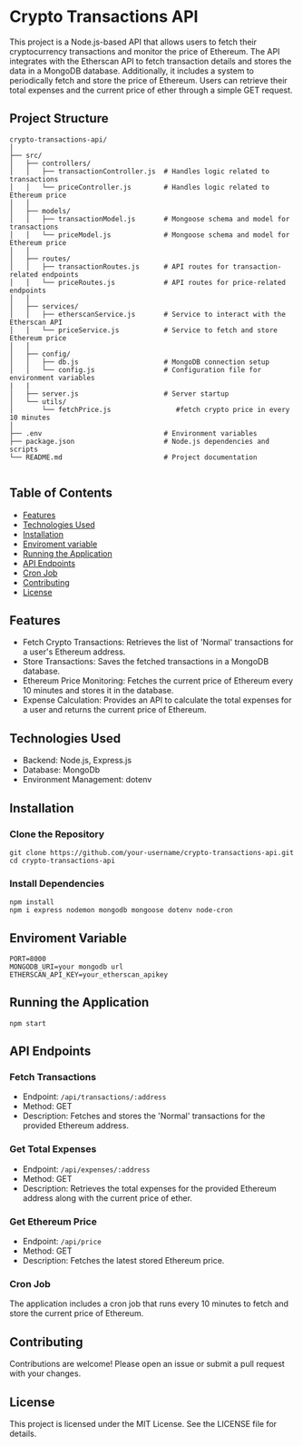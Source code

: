 # Crypto Transactions API
This project is a Node.js-based API that allows users to fetch their cryptocurrency transactions and monitor the price of Ethereum. The API integrates with the Etherscan API to fetch transaction details and stores the data in a MongoDB database. Additionally, it includes a system to periodically fetch and store the price of Ethereum. Users can retrieve their total expenses and the current price of ether through a simple GET request.

## Project Structure 
``` 
crypto-transactions-api/
│
├── src/
│   ├── controllers/
│   │   ├── transactionController.js  # Handles logic related to transactions
│   │   └── priceController.js        # Handles logic related to Ethereum price
│   │
│   ├── models/
│   │   ├── transactionModel.js       # Mongoose schema and model for transactions
│   │   └── priceModel.js             # Mongoose schema and model for Ethereum price
│   │
│   ├── routes/
│   │   ├── transactionRoutes.js      # API routes for transaction-related endpoints
│   │   └── priceRoutes.js            # API routes for price-related endpoints
│   │
│   ├── services/
│   │   ├── etherscanService.js       # Service to interact with the Etherscan API
│   │   └── priceService.js           # Service to fetch and store Ethereum price
│   │
│   ├── config/
│   │   ├── db.js                     # MongoDB connection setup
│   │   └── config.js                 # Configuration file for environment variables
|   | 
│   ├── server.js                     # Server startup
│   └── utils/
│       └── fetchPrice.js                #fetch crypto price in every 10 minutes 
│
├── .env                              # Environment variables
├── package.json                      # Node.js dependencies and scripts
└── README.md                         # Project documentation


```

## Table of Contents 
- [Features](#features)
- [Technologies Used](#technologies-used)
- [Installation](#installation)
- [Enviroment variable](#enviroment-variable)
- [Running the Application](#running-the-application)
- [API Endpoints](#api-endpoints)
- [Cron Job](#cron-job)
- [Contributing](#contributing)
- [License](#license)

## Features
- Fetch Crypto Transactions: Retrieves the list of 'Normal' transactions for a user's Ethereum address.
- Store Transactions: Saves the fetched transactions in a MongoDB database.
- Ethereum Price Monitoring: Fetches the current price of Ethereum every 10 minutes and stores it in the database.
- Expense Calculation: Provides an API to calculate the total expenses for a user and returns the current price of Ethereum.
  
## Technologies Used
  - Backend: Node.js, Express.js
  - Database: MongoDb 
  - Environment Management: dotenv
    
## Installation 
  ### Clone the Repository 
  ```
  git clone https://github.com/your-username/crypto-transactions-api.git
  cd crypto-transactions-api
  ```
 ### Install Dependencies 
 ``` 
npm install
npm i express nodemon mongodb mongoose dotenv node-cron 
 ```
## Enviroment Variable 
```
PORT=8000
MONGODB_URI=your mongodb url 
ETHERSCAN_API_KEY=your_etherscan_apikey 

```
## Running the Application 
```npm start ```
## API Endpoints
### Fetch Transactions
- Endpoint: ```/api/transactions/:address```
- Method: GET
- Description: Fetches and stores the 'Normal' transactions for the provided Ethereum address.
### Get Total Expenses
- Endpoint: ```/api/expenses/:address```
- Method: GET
- Description: Retrieves the total expenses for the provided Ethereum address along with the current price of ether.
### Get Ethereum Price
- Endpoint: ```/api/price```
- Method: GET
- Description: Fetches the latest stored Ethereum price.
### Cron Job
The application includes a cron job that runs every 10 minutes to fetch and store the current price of Ethereum.

## Contributing 
Contributions are welcome! Please open an issue or submit a pull request with your changes.

## License
This project is licensed under the MIT License. See the LICENSE file for details.
